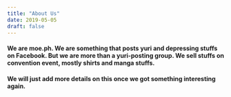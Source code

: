 ```yaml
---
title: "About Us"
date: 2019-05-05
draft: false
---
```


#### We are moe.ph. We are something that posts yuri and depressing stuffs on Facebook. But we are more than a yuri-posting group. We sell stuffs on convention event, mostly shirts and manga stuffs.

#### We will just add more details on this once we got something interesting again. 
